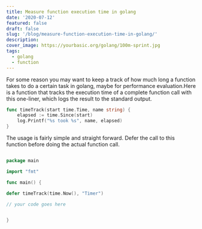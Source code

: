 ```yaml
---
title: Measure function execution time in golang
date: '2020-07-12'
featured: false
draft: false
slug: '/blog/measure-function-execution-time-in-golang/'
description:
cover_image: https://yourbasic.org/golang/100m-sprint.jpg
tags:
  - golang
  - function
---
```


For some reason you may want to keep a track of how much long a function takes to do a certain task in golang, maybe for performance evaluation.Here is a function that tracks the execution time of a complete function call with this one-liner, which logs the result to the standard output.

```go
func timeTrack(start time.Time, name string) {
	elapsed := time.Since(start)
	log.Printf("%s took %s", name, elapsed)
}

```

The usage is fairly simple and straight forward. Defer the call to this function before doing the actual function call.

```go

package main

import "fmt"

func main() {

defer timeTrack(time.Now(), "Timer")

// your code goes here


}

```
